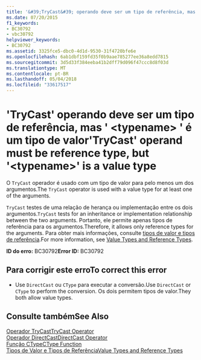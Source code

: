 ```yaml
---
title: '&#39;TryCast&#39; operando deve ser um tipo de referência, mas &#39; &lt;typename&gt; &#39; é um tipo de valor'
ms.date: 07/20/2015
f1_keywords:
- BC30792
- vbc30792
helpviewer_keywords:
- BC30792
ms.assetid: 3325fce5-dbc0-4d1d-9530-31f4720bfe6e
ms.openlocfilehash: 6ab1dbf159fd35f0b9aae785277ee36a8edd7815
ms.sourcegitcommit: 3d5d33f384eeba41b2dff79d096f47ccc8d8f03d
ms.translationtype: MT
ms.contentlocale: pt-BR
ms.lasthandoff: 05/04/2018
ms.locfileid: "33617517"
---
```

# <a name="39trycast39-operand-must-be-reference-type-but-39lttypenamegt39-is-a-value-type"></a><span data-ttu-id="8dd82-102">&#39;TryCast&#39; operando deve ser um tipo de referência, mas &#39; &lt;typename&gt; &#39; é um tipo de valor</span><span class="sxs-lookup"><span data-stu-id="8dd82-102">&#39;TryCast&#39; operand must be reference type, but &#39;&lt;typename&gt;&#39; is a value type</span></span>
<span data-ttu-id="8dd82-103">O `TryCast` operador é usado com um tipo de valor para pelo menos um dos argumentos.</span><span class="sxs-lookup"><span data-stu-id="8dd82-103">The `TryCast` operator is used with a value type for at least one of the arguments.</span></span>  
  
 <span data-ttu-id="8dd82-104">`TryCast` testes de uma relação de herança ou implementação entre os dois argumentos.</span><span class="sxs-lookup"><span data-stu-id="8dd82-104">`TryCast` tests for an inheritance or implementation relationship between the two arguments.</span></span> <span data-ttu-id="8dd82-105">Portanto, ele permite apenas tipos de referência para os argumentos.</span><span class="sxs-lookup"><span data-stu-id="8dd82-105">Therefore, it allows only reference types for the arguments.</span></span> <span data-ttu-id="8dd82-106">Para obter mais informações, consulte [tipos de valor e tipos de referência](../../visual-basic/programming-guide/language-features/data-types/value-types-and-reference-types.md).</span><span class="sxs-lookup"><span data-stu-id="8dd82-106">For more information, see [Value Types and Reference Types](../../visual-basic/programming-guide/language-features/data-types/value-types-and-reference-types.md).</span></span>  
  
 <span data-ttu-id="8dd82-107">**ID do erro:** BC30792</span><span class="sxs-lookup"><span data-stu-id="8dd82-107">**Error ID:** BC30792</span></span>  
  
## <a name="to-correct-this-error"></a><span data-ttu-id="8dd82-108">Para corrigir este erro</span><span class="sxs-lookup"><span data-stu-id="8dd82-108">To correct this error</span></span>  
  
-   <span data-ttu-id="8dd82-109">Use `DirectCast` ou `CType` para executar a conversão.</span><span class="sxs-lookup"><span data-stu-id="8dd82-109">Use `DirectCast` or `CType` to perform the conversion.</span></span> <span data-ttu-id="8dd82-110">Os dois permitem tipos de valor.</span><span class="sxs-lookup"><span data-stu-id="8dd82-110">They both allow value types.</span></span>  
  
## <a name="see-also"></a><span data-ttu-id="8dd82-111">Consulte também</span><span class="sxs-lookup"><span data-stu-id="8dd82-111">See Also</span></span>  
 [<span data-ttu-id="8dd82-112">Operador TryCast</span><span class="sxs-lookup"><span data-stu-id="8dd82-112">TryCast Operator</span></span>](../../visual-basic/language-reference/operators/trycast-operator.md)  
 [<span data-ttu-id="8dd82-113">Operador DirectCast</span><span class="sxs-lookup"><span data-stu-id="8dd82-113">DirectCast Operator</span></span>](../../visual-basic/language-reference/operators/directcast-operator.md)  
 [<span data-ttu-id="8dd82-114">Função CType</span><span class="sxs-lookup"><span data-stu-id="8dd82-114">CType Function</span></span>](../../visual-basic/language-reference/functions/ctype-function.md)  
 [<span data-ttu-id="8dd82-115">Tipos de Valor e Tipos de Referência</span><span class="sxs-lookup"><span data-stu-id="8dd82-115">Value Types and Reference Types</span></span>](../../visual-basic/programming-guide/language-features/data-types/value-types-and-reference-types.md)
